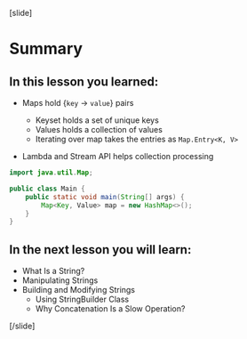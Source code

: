 [slide]
# Summary


## In this lesson you learned:

- Maps hold {`key` -> `value`} pairs


    - Keyset holds a set of unique keys
    - Values holds a collection of values
    - Iterating over map takes the entries as `Map.Entry<K, V>`
- Lambda and Stream API helps collection processing

```java
import java.util.Map;

public class Main {
    public static void main(String[] args) {
        Map<Key, Value> map = new HashMap<>();
    }
}
```



## In the next lesson you will learn:

- What Is a String?
- Manipulating Strings
- Building and Modifying Strings
    - Using StringBuilder Class
    - Why Concatenation Is a Slow Operation?


[/slide]